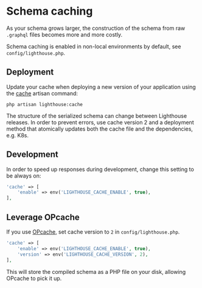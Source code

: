 # Schema caching

As your schema grows larger, the construction of the schema from raw `.graphql` files
becomes more and more costly.

Schema caching is enabled in non-local environments by default, see `config/lighthouse.php`.

## Deployment

Update your cache when deploying a new version of your application
using the [cache](../api-reference/commands.md#cache) artisan command:

    php artisan lighthouse:cache

The structure of the serialized schema can change between Lighthouse releases.
In order to prevent errors, use cache version 2 and a deployment method that
atomically updates both the cache file and the dependencies, e.g. K8s.

## Development

In order to speed up responses during development, change this setting to be always on:

```php
'cache' => [
    'enable' => env('LIGHTHOUSE_CACHE_ENABLE', true),
],
```

## Leverage OPcache

If you use [OPcache](https://www.php.net/manual/en/book.opcache.php), set cache version to `2` in `config/lighthouse.php`.

```php
'cache' => [
    'enable' => env('LIGHTHOUSE_CACHE_ENABLE', true),
    'version' => env('LIGHTHOUSE_CACHE_VERSION', 2),
],
```

This will store the compiled schema as a PHP file on your disk, allowing OPcache to pick it up.
